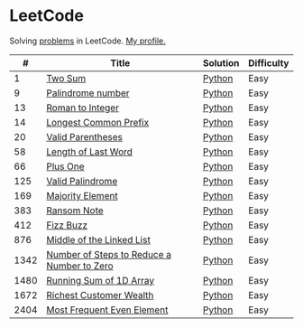 # LeetCode

Solving [problems](https://leetcode.com/problemset/all/) in LeetCode. [My profile.](https://leetcode.com/lesskop/)

| #    | Title                                                                                                                   | Solution                                            | Difficulty |
|------|-------------------------------------------------------------------------------------------------------------------------|-----------------------------------------------------|------------|
| 1    | [Two Sum](https://leetcode.com/problems/two-sum/)                                                                       | [Python](python/1_two_sum.py)                       | Easy       |
| 9    | [Palindrome number](https://leetcode.com/problems/palindrome-number/)                                                   | [Python](python/9_palindrome_number.py)             | Easy       |
| 13   | [Roman to Integer](https://leetcode.com/problems/roman-to-integer/)                                                     | [Python](python/13_roman_to_integer.py)             | Easy       |
| 14   | [Longest Common Prefix](https://leetcode.com/problems/longest-common-prefix/)                                           | [Python](python/14_longest_common_prefix.py)        | Easy       |
| 20   | [Valid Parentheses](https://leetcode.com/problems/valid-parentheses/)                                                   | [Python](python/20_valid_parentheses.py)            | Easy       |
| 58   | [Length of Last Word](https://leetcode.com/problems/length-of-last-word/)                                               | [Python](python/58_length_of_last_word.py)          | Easy       |
| 66   | [Plus One](https://leetcode.com/problems/plus-one/)                                                                     | [Python](python/66_plus_one.py)                     | Easy       | 
| 125  | [Valid Palindrome](https://leetcode.com/problems/valid-palindrome/)                                                     | [Python](python/125_valid_palindrome.py)            | Easy       |
| 169  | [Majority Element](https://leetcode.com/problems/majority-element/)                                                     | [Python](python/169_majority_element.py)            | Easy       |
| 383  | [Ransom Note](https://leetcode.com/problems/ransom-note/)                                                               | [Python](python/1480_running_sum.py)                | Easy       |
| 412  | [Fizz Buzz](https://leetcode.com/problems/fizz-buzz/)                                                                   | [Python](python/412_fizz_buzz.py)                   | Easy       |
| 876  | [Middle of the Linked List](https://leetcode.com/problems/middle-of-the-linked-list/)                                   | [Python](python/876_middle_of_linked_list.py)       | Easy       |
| 1342 | [Number of Steps to Reduce a Number to Zero](https://leetcode.com/problems/number-of-steps-to-reduce-a-number-to-zero/) | [Python](python/1342_reduce_to_zero.py)             | Easy       |
| 1480 | [Running Sum of 1D Array](https://leetcode.com/problems/running-sum-of-1d-array/)                                       | [Python](python/1480_running_sum.py)                | Easy       |
| 1672 | [Richest Customer Wealth](https://leetcode.com/problems/richest-customer-wealth/)                                       | [Python](python/1672_richest_customer_wealth.py)    | Easy       |
| 2404 | [Most Frequent Even Element](https://leetcode.com/problems/most-frequent-even-element/)                                 | [Python](python/2404_most_frequent_even_element.py) | Easy       |
